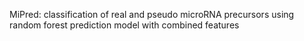 MiPred: classification of real and pseudo microRNA precursors using random forest prediction model with combined features